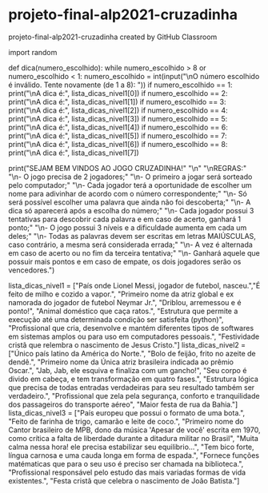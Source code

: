 # projeto-final-alp2021-cruzadinha
projeto-final-alp2021-cruzadinha created by GitHub Classroom

import random

def dica(numero_escolhido):
  while numero_escolhido > 8 or numero_escolhido < 1:
    numero_escolhido = int(input("\nO número escolhido é inválido. Tente novamente (de 1 a 8): "))
  if numero_escolhido == 1:
    print("\nA dica é:", lista_dicas_nivel1[0])
  if numero_escolhido == 2:
    print("\nA dica é:", lista_dicas_nivel1[1])
  if numero_escolhido == 3:
    print("\nA dica é:", lista_dicas_nivel1[2])
  if numero_escolhido == 4:
    print("\nA dica é:", lista_dicas_nivel1[3])
  if numero_escolhido == 5:
    print("\nA dica é:", lista_dicas_nivel1[4])
  if numero_escolhido == 6:
    print("\nA dica é:", lista_dicas_nivel1[5])
  if numero_escolhido == 7:
    print("\nA dica é:", lista_dicas_nivel1[6])
  if numero_escolhido == 8:
    print("\nA dica é:", lista_dicas_nivel1[7])

print("SEJAM BEM VINDOS AO JOGO CRUZADINHA!"
"\n"
"\nREGRAS:"
"\n- O jogo precisa de 2 jogadores;"
"\n- O primeiro a jogar será sorteado pelo computador;"
"\n- Cada jogador terá a oportunidade de escolher um nome para adivinhar de acordo com o número correspondente;"
"\n- Só será possível escolher uma palavra que ainda não foi descoberta;"
"\n- A dica só aparecerá após a escolha do número;"
"\n- Cada jogador possui 3 tentativas para descobrir cada palavra e em caso de acerto, ganhará 1 ponto;"
"\n- O jogo possui 3 níveis e a dificuldade aumenta em cada um deles;"
"\n- Todas as palavras devem ser escritas em letras MAIÚSCULAS, caso contrário, a mesma será considerada errada;"
"\n- A vez é alternada em caso de acerto ou no fim da terceira tentativa;"
"\n- Ganhará aquele que possuir mais pontos e em caso de empate, os dois jogadores serão os vencedores.")

lista_dicas_nivel1 = ["País onde Lionel Messi, jogador de futebol, nasceu.","É feito de milho e cozido a vapor.", "Primeiro nome da atriz global e ex namorada do jogador de futebol Neymar Jr.", "Driblou, arremessou e é ponto!", "Animal doméstico que caça ratos.", "Estrutura que permite a execução até uma determinada condição ser satisfeita (python)", "Profissional que cria, desenvolve e mantém diferentes tipos de softwares em sistemas amplos ou para uso em computadores pessoais.", "Festividade cristã que relembra o nascimento de Jesus Cristo."]
lista_dicas_nivel2 = ["Único país latino da América do Norte.", "Bolo de feijão, frito no azeite de dendê.", "Primeiro nome da Única atriz brasileira indicada ao prêmio Oscar.", "Jab, Jab, ele esquiva e finaliza com um gancho!", "Seu corpo é divido em cabeça, e tem transformação em quatro fases.", "Estrutura lógica que precisa de todas entradas verdadeiras para seu resultado também ser verdadeiro.", "Profissional que zela pela segurança, conforto e tranquilidade dos passageiros do transporte aéreo", "Maior festa de rua da Bahia."]
lista_dicas_nivel3 = ["País europeu que possui o formato de uma bota.", "Feito de farinha de trigo, camarão e leite de coco.", "Primeiro nome do Cantor brasileiro de MPB, dono da música 'Apesar de você' escrita em 1970, como crítica a falta de liberdade durante a ditadura militar no Brasil", "Muita calma nessa hora! ele precisa estabilizar seu equilibrio...", "Tem bico forte, língua carnosa e uma cauda longa em forma de espada.", "Fornece funções matématicas que para o seu uso é preciso ser chamada na biblioteca.", "Profissional responsável pelo estudo das mais variadas formas de vida existentes.", "Festa cristã que celebra o nascimento de João Batista."]  
